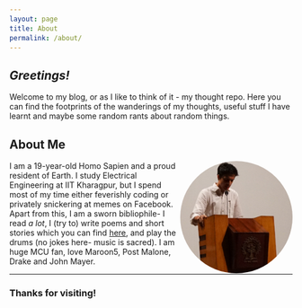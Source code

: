 ```yaml
---
layout: page
title: About
permalink: /about/
---
```

<style>
  img {
    border-radius: 50%;
  }
</style>



## _Greetings!_

Welcome to my blog, or as I like to think of it - my thought repo. Here you can find the footprints of the wanderings of my thoughts, useful stuff I have learnt and maybe some random rants about random things.


## About Me

<img src="https://raw.githubusercontent.com/thescriptninja/thescriptninja.github.io/master/img/profilepic.jpg" alt="Me" title="This is me" width="200" height="200" align="right"/>

I am a 19-year-old Homo Sapien and a proud resident of Earth. I study Electrical Engineering at IIT Kharagpur, but I spend most of my time either feverishly coding or privately snickering at memes on Facebook. Apart from this, I am a sworn bibliophile- I read _a lot_, I (try to) write poems and short stories which you can find [here](https://medium.com/@thescriptninja), and play the drums (no jokes here- music is sacred). I am huge MCU fan, love Maroon5, Post Malone, Drake and John Mayer.

***
### Thanks for visiting!
